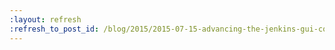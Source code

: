 ```yaml
---
:layout: refresh
:refresh_to_post_id: /blog/2015/2015-07-15-advancing-the-jenkins-gui-configuring-items-in-jenkins
---
```

